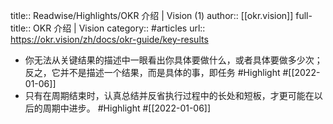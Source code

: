 title:: Readwise/Highlights/OKR 介绍 | Vision (1)
author:: [[okr.vision]]
full-title:: OKR 介绍 | Vision
category:: #articles
url:: https://okr.vision/zh/docs/okr-guide/key-results

- 你无法从关键结果的描述中一眼看出你具体要做什么，或者具体要做多少次；反之，它并不是描述一个结果，而是具体的事，即任务 #Highlight #[[2022-01-06]]
- 只有在周期结束时，认真总结并反省执行过程中的长处和短板，才更可能在以后的周期中进步。 #Highlight #[[2022-01-06]]